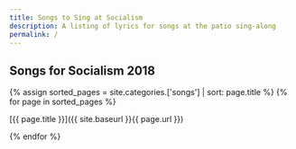 ```yaml
---
title: Songs to Sing at Socialism
description: A listing of lyrics for songs at the patio sing-along
permalink: /
---
```

## Songs for Socialism 2018

{% assign sorted_pages = site.categories.['songs'] | sort: page.title %}
{% for page in sorted_pages %}
   
[{{ page.title }}]({{ site.baseurl }}{{ page.url }})
            
{% endfor %}
